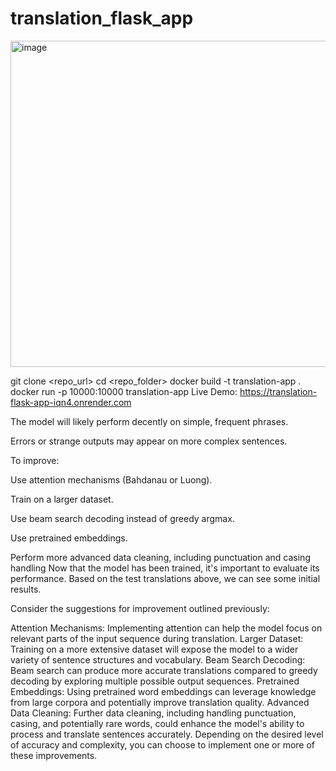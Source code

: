 # translation_flask_app
<img width="1197" height="522" alt="image" src="https://github.com/user-attachments/assets/a1fed6a0-b6c3-45cc-8ca6-5380bcc76b12" />

git clone <repo_url>
cd <repo_folder>
docker build -t translation-app .
docker run -p 10000:10000 translation-app
Live Demo: https://translation-flask-app-iqn4.onrender.com

The model will likely perform decently on simple, frequent phrases.

Errors or strange outputs may appear on more complex sentences.

To improve:

Use attention mechanisms (Bahdanau or Luong).

Train on a larger dataset.

Use beam search decoding instead of greedy argmax.

Use pretrained embeddings.

Perform more advanced data cleaning, including punctuation and casing handling
Now that the model has been trained, it's important to evaluate its performance. Based on the test translations above, we can see some initial results.

Consider the suggestions for improvement outlined previously:

Attention Mechanisms: Implementing attention can help the model focus on relevant parts of the input sequence during translation.
Larger Dataset: Training on a more extensive dataset will expose the model to a wider variety of sentence structures and vocabulary.
Beam Search Decoding: Beam search can produce more accurate translations compared to greedy decoding by exploring multiple possible output sequences.
Pretrained Embeddings: Using pretrained word embeddings can leverage knowledge from large corpora and potentially improve translation quality.
Advanced Data Cleaning: Further data cleaning, including handling punctuation, casing, and potentially rare words, could enhance the model's ability to process and translate sentences accurately.
Depending on the desired level of accuracy and complexity, you can choose to implement one or more of these improvements.
